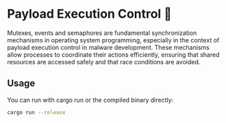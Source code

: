 # Payload Execution Control 🦀

Mutexes, events and semaphores are fundamental synchronization mechanisms in operating system programming, especially in the context of payload execution control in malware development. These mechanisms allow processes to coordinate their actions efficiently, ensuring that shared resources are accessed safely and that race conditions are avoided.

## Usage

You can run with cargo run or the compiled binary directly:
```sh
cargo run --release
```
